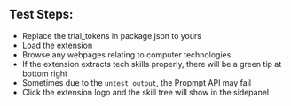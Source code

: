 ## Test Steps:

* Replace the trial_tokens in package.json to yours
* Load the extension
* Browse any webpages relating to computer technologies
* If the extension extracts tech skills properly, there will be a green tip at bottom right
* Sometimes due to the `untest output`, the Propmpt API may fail
* Click the extension logo and the skill tree will show in the sidepanel
